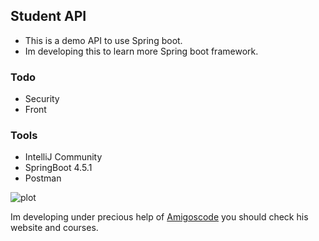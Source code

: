 ## Student API 


 - This is a demo API to use Spring boot.
 - Im developing this to learn more Spring boot framework.

### Todo
 - Security
 - Front

### Tools
 - IntelliJ Community
 - SpringBoot 4.5.1
 - Postman

![plot](https://miro.medium.com/max/876/1*j7q_cdCjUkhHhxJIvrpf1A.png)

Im developing under precious help of [Amigoscode](https://github.com/amigoscode)
you should check his website and courses.
